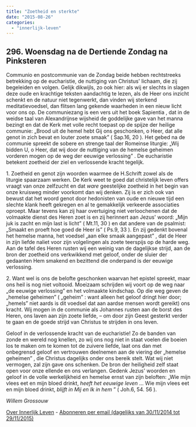 ```yaml
---
title: "Zoetheid en sterkte"
date: "2015-08-26"
categories: 
  - "innerlijk-leven"
---
```


## 296\. Woensdag na de Dertiende Zondag na Pinksteren

Communio en postcommunie van de Zondag beide hebben rechtstreeks betrekking op de eucharistie, de nuttiging van Christus' lichaam, die zij begeleiden en volgen. Gelijk dikwijls, zo ook hier: als wij er slechts in slagen deze oude en krachtige teksten aandachtig te lezen, als de Heer ons inzicht schenkt en de natuur niet tegenwerkt, dan vinden wij sterkend meditatievoedsel, dan flitsen lang gekende waarheden in een nieuw licht voor ons op. De communiezang is een vers uit het boek Sapientia , dat in de weidse taal van Alexandrijnse wijsheid de goddelijke gave van het manna bezingt en dat de Kerk met volle recht toepast op de spijze der heilige communie: „Brood uit de hemel hebt Gij ons geschonken, o Heer, dat alle genot in zich bevat en louter zoete smaak” ( Sap.16, 20 ). Het gebed na de communie spreekt de sobere en strenge taal der Romeinse liturgie: „Wij bidden U, o Heer, dat wij door de nuttiging van de hemelse geheimen vorderen mogen op de weg der eeuwige verlossing” . De eucharistie betekent zoetheid der ziel en verlossende kracht tegelijk.

1\. Zoetheid en genot zijn woorden waarmee de H.Schrift zowel als de liturgie spaarzaam werken. De Kerk weet te goed dat christelijk leven offers vraagt van onze zelfzucht en dat _ware_ geestelijke zoetheid in het begin van onze kruisweg minder voorkomt dan wij denken. Zij is er zich ook van bewust dat het woord genot door hedonisten van oude en nieuwe tijd een slechte klank heeft gekregen en al te gemakkelijk verkeerde associaties oproept. Maar tevens kan zij haar overtuiging niet verloochenen dat de volmaakte dienst des Heren zoet is en zij herinnert aan Jezus' woord: „Mijn juk is zacht en mijn last is licht” ( Mt.11, 30 ) en dat andere van de psalmist: „Smaakt en proeft hoe goed de Heer is” ( Ps.9, 33 ). En zij gedenkt bovenal het hemelse manna, het voedsel „aan elke smaak aangepast” , dat de Heer in zijn liefde naliet voor zijn volgelingen als zoete teerspijs op de harde weg. Aan de tafel des Heren rusten wij een weinig van de dagelijkse strijd, aan de bron der zoetheid ons verkwikkend met geloof, onder de sluier der gedaanten Hem smakend en bezittend die onderpand is der eeuwige verlossing.

2\. Want wel is ons de belofte geschonken waarvan het epistel spreekt, maar ons heil is nog niet voltooid. Moeizaam schrijden wij voort op de weg naar „de eeuwige verlossing” en het volmaakte kindschap. Op die weg geven de „hemelse geheimen” ( „geheim” : want alleen het geloof dringt hier door; „hemels” niet aards is dit voedsel dat aan aardse mensen wordt gereikt) ons kracht. Wij mogen in de communie als Johannes rusten aan de borst des Heren, ons laven aan zijn zoete liefde, – om door zijn Geest gesterkt verder te gaan en de goede strijd van Christus te strijden in ons leven.

Geloof in de verlossende kracht van de eucharistie! Zo de banden van zonde en wereld nog knellen, zo wij ons nog niet in staat voelen die boeien los te maken om te komen tot de zuivere liefde, laat ons dan met onbegrensd geloof en vertrouwen deelnemen aan de viering der „hemelse geheimen” , die Christus dagelijks onder ons bereik stelt. Wat wij niet vermogen, zal zijn gave ons schenken. De bron der heiligheid zelf staat open voor onze ellende en ons verlangen. Gedenk Jezus' woorden en geloof in de volle werkelijkheid en hemelse ernst van zijn beloften: „Wie mijn vlees eet en mijn bloed drinkt, _heeft het eeuwige leven_ … Wie mijn vlees eet en mijn bloed drinkt, _blijft in Mij en Ik in hem_ ” ( Joh.6, 54. 56 ).

_Willem Grossouw_

[Over Innerlijk Leven](/blog/een-jaar-lang-innerlijk-leven-op-geloven-leren/) - [Abonneren per email (dagelijks van 30/11/2014 tot 29/11/2015)](http://eepurl.com/9P3DT)
